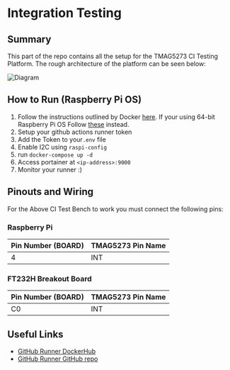 # Integration Testing

## Summary

This part of the repo contains all the setup for the TMAG5273 CI Testing Platform. The rough architecture of the platform can be seen below:

![Diagram](../../docs/ci%20pipeline%20diagram.drawio.svg)

## How to Run (Raspberry Pi OS)

1. Follow the instructions outlined by Docker [here](https://docs.docker.com/engine/install/raspberry-pi-os/). If your using 64-bit Raspberry Pi OS Follow [these](https://docs.docker.com/engine/install/debian/) instead.
2. Setup your github actions runner token
3. Add the Token to your`.env` file
4. Enable I2C using `raspi-config`
5. run `docker-compose up -d`
6. Access portainer at `<ip-address>:9000`
7. Monitor your runner :)

## Pinouts and Wiring

For the Above CI Test Bench to work you must connect the following pins:

### Raspberry Pi

| Pin Number (BOARD) | TMAG5273 Pin Name |
|--------------------|-------------------|
| 4                  | INT               |

### FT232H Breakout Board

| Pin Number (BOARD) | TMAG5273 Pin Name |
|--------------------|-------------------|
| C0                 | INT               |

## Useful Links

- [GitHub Runner DockerHub](https://hub.docker.com/r/myoung34/github-runner)
- [GitHub Runner GitHub repo](https://github.com/myoung34/docker-github-actions-runner)
